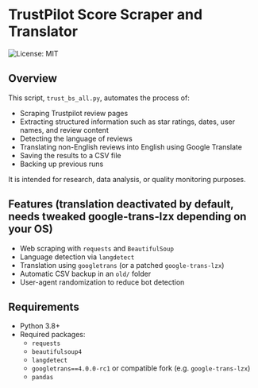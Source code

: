 # TrustPilot Score Scraper and Translator

![License: MIT](https://img.shields.io/badge/License-MIT-blue.svg)

## Overview

This script, `trust_bs_all.py`, automates the process of:

- Scraping Trustpilot review pages
- Extracting structured information such as star ratings, dates, user names, and review content
- Detecting the language of reviews
- Translating non-English reviews into English using Google Translate
- Saving the results to a CSV file
- Backing up previous runs

It is intended for research, data analysis, or quality monitoring purposes.

## Features (translation deactivated by default, needs tweaked google-trans-lzx depending on your OS)

- Web scraping with `requests` and `BeautifulSoup`
- Language detection via `langdetect`
- Translation using `googletrans` (or a patched `google-trans-lzx`)
- Automatic CSV backup in an `old/` folder
- User-agent randomization to reduce bot detection

## Requirements

- Python 3.8+
- Required packages:
  - `requests`
  - `beautifulsoup4`
  - `langdetect`
  - `googletrans==4.0.0-rc1` or compatible fork (e.g. `google-trans-lzx`)
  - `pandas`
